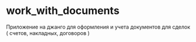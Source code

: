 # work_with_documents
Приложение на джанго для оформления и учета документов для сделок ( счетов, накладных, договоров )
